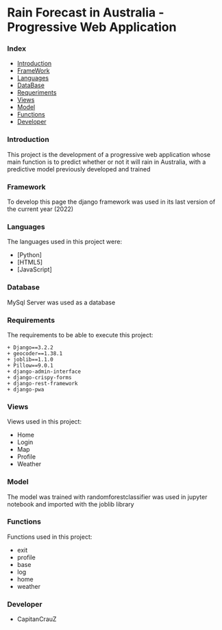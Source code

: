 # Rain Forecast in Australia - Progressive Web Application

<center>
    <!-- <img src="https://github.com/CapitanCrauZ/Neo-Mind-Predective-AI/blob/master/img/cover.png" width="300" height="240"> -->
</center>

### Index

- [Introduction](#Introduction)
- [FrameWork](#Framework)
- [Languages](#Languages)
- [DataBase](#Database)
- [Requeriments](#Requirements)
- [Views](#Views)
- [Model](#Model)
- [Functions](#Functions)
- [Developer](#Developer)

### Introduction
This project is the development of a progressive web application whose main function is to predict whether or not it will rain in Australia, with a predictive model previously developed and trained

### Framework
To develop this page the django framework was used in its last version of the current year (2022)

### Languages
The languages used in this project were:

- [Python]
- [HTML5]
- [JavaScript]

### Database
MySql Server was used as a database

### Requirements
The requirements to be able to execute this project:

    + Django==3.2.2
    + geocoder==1.38.1
    + joblib==1.1.0
    + Pillow==9.0.1
    + django-admin-interface
    + django-crispy-forms
    + django-rest-framework
    + django-pwa

### Views 
Views used in this project:
- Home
- Login
- Map
- Profile
- Weather

### Model
The model was trained with randomforestclassifier was used in jupyter notebook and imported with the joblib library

### Functions
Functions used in this project:
- exit
- profile
- base
- log
- home
- weather

### Developer
- CapitanCrauZ